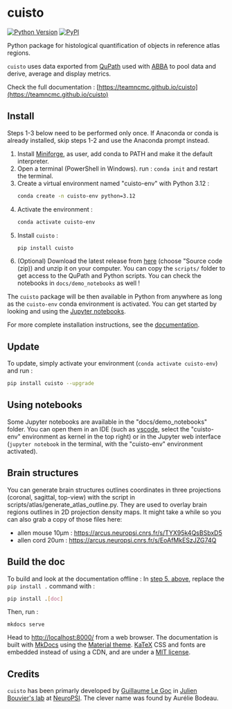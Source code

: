 # cuisto

[![Python Version](https://img.shields.io/pypi/pyversions/cuisto.svg)](https://pypi.org/project/cuisto)
[![PyPI](https://img.shields.io/pypi/v/cuisto.svg)](https://pypi.org/project/cuisto/)

Python package for histological quantification of objects in reference atlas regions.

`cuisto` uses data exported from [QuPath](https://qupath.github.io) used with [ABBA](https://abba-documentation.readthedocs.io/en/latest/) to pool data and derive, average and display metrics.

Check the full documentation : [https://teamncmc.github.io/cuisto](https://teamncmc.github.io/cuisto)

## Install
Steps 1-3 below need to be performed only once. If Anaconda or conda is already installed, skip steps 1-2 and use the Anaconda prompt instead.
1. Install [Miniforge](https://conda-forge.org/download/), as user, add conda to PATH and make it the default interpreter.
2. Open a terminal (PowerShell in Windows). run : `conda init` and restart the terminal.
3. Create a virtual environment named "cuisto-env" with Python 3.12 :
    ```bash
    conda create -n cuisto-env python=3.12
    ```
4. Activate the environment :
    ```bash
    conda activate cuisto-env
    ```
5. Install `cuisto` :
    ```bash
    pip install cuisto
    ```
6. (Optional) Download the latest release from [here](https://github.com/TeamNCMC/cuisto/releases/latest) (choose "Source code (zip)) and unzip it on your computer. You can copy the `scripts/` folder to get access to the QuPath and Python scripts. You can check the notebooks in `docs/demo_notebooks` as well !

The `cuisto` package will be then available in Python from anywhere as long as the `cuisto-env` conda environment is activated. You can get started by looking and using the [Jupyter notebooks](#using-notebooks).

For more complete installation instructions, see the [documentation](https://teamncmc.github.io/cuisto/main-getting-started.html#slow-start).

## Update
To update, simply activate your environment (`conda activate cuisto-env`) and run :
```bash
pip install cuisto --upgrade
```

## Using notebooks
Some Jupyter notebooks are available in the "docs/demo_notebooks" folder. You can open them in an IDE (such as [vscode](https://code.visualstudio.com/), select the "cuisto-env" environment as kernel in the top right) or in the Jupyter web interface (`jupyter notebook` in the terminal, with the "cuisto-env" environment activated).

## Brain structures
You can generate brain structures outlines coordinates in three projections (coronal, sagittal, top-view) with the script in scripts/atlas/generate_atlas_outline.py. They are used to overlay brain regions outlines in 2D projection density maps. It might take a while so you can also grab a copy of those files here:
+ allen mouse 10µm : https://arcus.neuropsi.cnrs.fr/s/TYX95k4QsBSbxD5
+ allen cord 20um : https://arcus.neuropsi.cnrs.fr/s/EoAfMkESzJZG74Q

## Build the doc
To build and look at the documentation offline :
In [step 5. above](#install), replace the `pip install .` command with :
```bash
pip install .[doc]
```
Then, run :
```
mkdocs serve
```
Head to [http://localhost:8000/](http://localhost:8000/) from a web browser.
The documentation is built with [MkDocs](https://www.mkdocs.org/) using the [Material theme](https://squidfunk.github.io/mkdocs-material/). [KaTeX](https://katex.org/) CSS and fonts are embedded instead of using a CDN, and are under a [MIT license](https://opensource.org/license/MIT).

## Credits
`cuisto` has been primarly developed by [Guillaume Le Goc](https://legoc.fr) in [Julien Bouvier's lab](https://www.bouvier-lab.com/) at [NeuroPSI](https://neuropsi.cnrs.fr/). The clever name was found by Aurélie Bodeau.